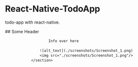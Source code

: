 # React-Native-TodoApp
todo-app with react-native.

<section data-markdown>
                    ## Some Header

                        Info over here

                    ![alt_text](./screenshots/Screenshot_1.png)
                    <img src="./screenshots/Screenshot_1.png"/>
                </section>


